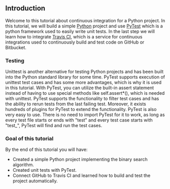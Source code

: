 ## Introduction
Welcome to this tutorial about continuous integration for a Python project.
In this tutorial, we will build a simple [Python](https://www.python.org) project and use [PyTest](https://docs.pytest.org/en/6.2.x/) 
which is a python framework used to easily write unit tests. In the last step we will learn how to integrate [Travis CI](https://www.travis-ci.com), which is
a service for continuous integrations used to continuously build and test code on GitHub or Bitbucket.

### Testing
Unittest is another alternative for testing Python projects and has been built into the Python standard library for some time. PyTest supports execution of unittest test cases and has some 
more advantages, which is why it is used in this tutorial. With PyTest, you can utilize the built-in assert statement instead 
of having to use special methods like self.assert*(), which is needed with unittest. PyTest supports the functionality to filter test cases and 
has the ability to rerun tests from the last failing test. Moreover, it exists hundreds of plugins for PyTest to extend
the functionality. PyTest is also very easy to use. There is no need to import PyTest for it to work, as long as every test file starts 
or ends with "test" and every test case starts with "test_", PyTest will find and run the test cases. 

### Goal of this tutorial
By the end of this tutorial you will have:

- Created a simple Python project implementing the binary search algorithm.
- Created unit tests with PyTest.
- Connect GitHub to Travis CI and learned how to build and test the project automatically.